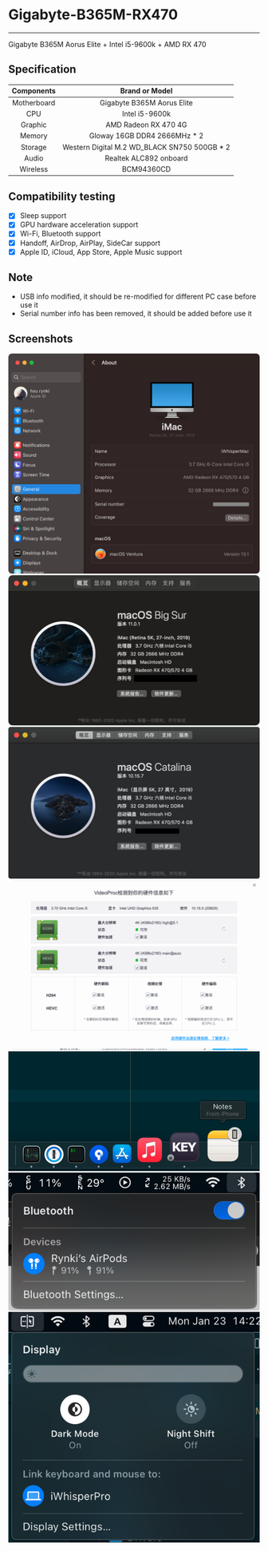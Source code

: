 # Gigabyte-B365M-RX470
---

Gigabyte B365M Aorus Elite + Intel i5-9600k + AMD RX 470

## Specification

|   Components    |    Brand or Model                               |
| :-------------: | :---------------------------------------------: |
|   Motherboard   |    Gigabyte B365M Aorus Elite                   |
|   CPU           |    Intel i5-9600k                               |
|   Graphic       |    AMD Radeon RX 470 4G                         |
|   Memory        |    Gloway 16GB DDR4 2666MHz * 2                 |
|   Storage       |    Western Digital M.2 WD_BLACK SN750 500GB * 2 |
|   Audio         |    Realtek ALC892 onboard                       |
|   Wireless      |    BCM94360CD                                   |

## Compatibility testing

- [x] Sleep support
- [x] GPU hardware acceleration support
- [x] Wi-Fi, Bluetooth support
- [x] Handoff, AirDrop, AirPlay, SideCar support
- [x] Apple ID, iCloud, App Store, Apple Music support

## Note

- USB info modified, it should be re-modified for different PC case before use it
- Serial number info has been removed, it should be added before use it

## Screenshots

![](https://raw.githubusercontent.com/Shy07/gigabyte-b365m-rx470/master/screenshots/snap04.png)
![](https://raw.githubusercontent.com/Shy07/gigabyte-b365m-rx470/master/screenshots/snap03.png)
![](https://raw.githubusercontent.com/Shy07/gigabyte-b365m-rx470/master/screenshots/snap01.png)
![](https://raw.githubusercontent.com/Shy07/gigabyte-b365m-rx470/master/screenshots/snap02.png)
![](https://raw.githubusercontent.com/Shy07/gigabyte-b365m-rx470/master/screenshots/snap05.png)
![](https://raw.githubusercontent.com/Shy07/gigabyte-b365m-rx470/master/screenshots/snap06.png)
![](https://raw.githubusercontent.com/Shy07/gigabyte-b365m-rx470/master/screenshots/snap07.png)
